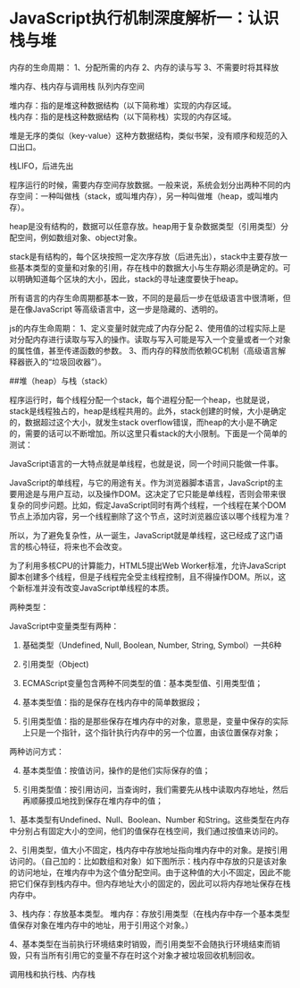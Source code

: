 # JavaScript执行机制深度解析一：认识栈与堆

内存的生命周期：
1、分配所需的内存
2、内存的读与写
3、不需要时将其释放

堆内存、栈内存与调用栈
队列内存空间

堆内存：指的是堆这种数据结构（以下简称堆）实现的内存区域。  
栈内存：指的是栈这种数据结构（以下简称栈）实现的内存区域。

堆是无序的类似（key-value）这种方数据结构，类似书架，没有顺序和规范的入口出口。

栈LIFO，后进先出

程序运行的时候，需要内存空间存放数据。一般来说，系统会划分出两种不同的内存空间：一种叫做栈（stack，或叫堆内存），另一种叫做堆（heap，或叫堆内存）。

heap是没有结构的，数据可以任意存放。heap用于复杂数据类型（引用类型）分配空间，例如数组对象、object对象。

stack是有结构的，每个区块按照一定次序存放（后进先出），stack中主要存放一些基本类型的变量和对象的引用，存在栈中的数据大小与生存期必须是确定的。可以明确知道每个区块的大小，因此，stack的寻址速度要快于heap。



所有语言的内存生命周期都基本一致，不同的是最后一步在低级语言中很清晰，但是在像JavaScript 等高级语言中，这一步是隐藏的、透明的。

 
js的内存生命周期：
1、定义变量时就完成了内存分配
2、使用值的过程实际上是对分配内存进行读取与写入的操作。读取与写入可能是写入一个变量或者一个对象的属性值，甚至传递函数的参数。
3、而内存的释放而依赖GC机制（高级语言解释器嵌入的“垃圾回收器”）。

##堆（heap）与栈（stack）



程序运行时，每个线程分配一个stack，每个进程分配一个heap，也就是说，stack是线程独占的，heap是线程共用的。此外，stack创建的时候，大小是确定的，数据超过这个大小，就发生stack overflow错误，而heap的大小是不确定的，需要的话可以不断增加。所以这里只看stack的大小限制。下面是一个简单的测试：

JavaScript语言的一大特点就是单线程，也就是说，同一个时间只能做一件事。

JavaScript的单线程，与它的用途有关。作为浏览器脚本语言，JavaScript的主要用途是与用户互动，以及操作DOM。这决定了它只能是单线程，否则会带来很复杂的同步问题。比如，假定JavaScript同时有两个线程，一个线程在某个DOM节点上添加内容，另一个线程删除了这个节点，这时浏览器应该以哪个线程为准？

所以，为了避免复杂性，从一诞生，JavaScript就是单线程，这已经成了这门语言的核心特征，将来也不会改变。

为了利用多核CPU的计算能力，HTML5提出Web Worker标准，允许JavaScript脚本创建多个线程，但是子线程完全受主线程控制，且不得操作DOM。所以，这个新标准并没有改变JavaScript单线程的本质。

两种类型：

JavaScript中变量类型有两种：

1. 基础类型（Undefined, Null, Boolean, Number, String, Symbol）一共6种
2. 引用类型（Object)

1. ECMAScript变量包含两种不同类型的值：基本类型值、引用类型值；

2. 基本类型值：指的是保存在栈内存中的简单数据段；

3. 引用类型值：指的是那些保存在堆内存中的对象，意思是，变量中保存的实际上只是一个指针，这个指针执行内存中的另一个位置，由该位置保存对象；

两种访问方式：

4. 基本类型值：按值访问，操作的是他们实际保存的值；

5. 引用类型值：按引用访问，当查询时，我们需要先从栈中读取内存地址，然后再顺藤摸瓜地找到保存在堆内存中的值；


1、基本类型有Undefined、Null、Boolean、Number 和String。这些类型在内存中分别占有固定大小的空间，他们的值保存在栈空间，我们通过按值来访问的。

2、引用类型，值大小不固定，栈内存中存放地址指向堆内存中的对象。是按引用访问的。（自己加的：比如数组和对象）如下图所示：栈内存中存放的只是该对象的访问地址，在堆内存中为这个值分配空间。由于这种值的大小不固定，因此不能把它们保存到栈内存中。但内存地址大小的固定的，因此可以将内存地址保存在栈内存中。 

3、栈内存：存放基本类型。 堆内存：存放引用类型（在栈内存中存一个基本类型值保存对象在堆内存中的地址，用于引用这个对象。）

4、基本类型在当前执行环境结束时销毁，而引用类型不会随执行环境结束而销毁，只有当所有引用它的变量不存在时这个对象才被垃圾回收机制回收。


调用栈和执行栈、内存栈